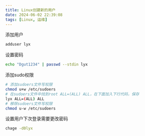 ```yaml
---
title: Linux创建新的用户
date: 2024-06-02 22:39:08
tags: [Linux, 运维]
---
```


添加用户

```bash
adduser lyx
```

设置密码

```bash
echo "Dgut1234" | passwd --stdin lyx
```

添加sudo权限

```bash
# 添加sudoers文件写权限
chmod u+w /etc/sudoers
# 在sudoers文件中找到root ALL=(ALL) ALL，在下面加入下行代码，保存
lyx ALL=(ALL) ALL
# 移除sudoers文件写权限
chmod u-w /etc/sudoers
```

设置用户下次登录需要更改密码
```bash
chage -d0lyx
```